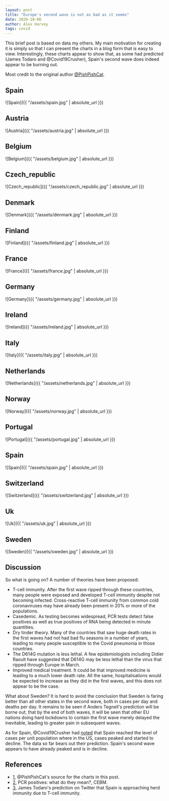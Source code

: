```yaml
---
layout: post
title: "Europe's second wave is not as bad as it seems"
date: 2020-10-06
author: Alex Harvey
tags: covid
---
```


This brief post is based on data my others. My main motivation for creating it is simply so that I can present the charts in a blog form that is easy to view. Interestingly, these charts appear to show that, as some had predicted (James Todaro and @Covid19Crusher), Spain's second wave does indeed appear to be burning out.

Most credit to the original author [@PishPishCat](https://twitter.com/PishPishCat/status/1312486338613051392).

## Spain

![Spain]({{ "/assets/spain.jpg" | absolute_url }})

## Austria

![Austria]({{ "/assets/austria.jpg" | absolute_url }})

## Belgium

![Belgium]({{ "/assets/belgium.jpg" | absolute_url }})

## Czech_republic

![Czech_republic]({{ "/assets/czech_republic.jpg" | absolute_url }})

## Denmark

![Denmark]({{ "/assets/denmark.jpg" | absolute_url }})

## Finland

![Finland]({{ "/assets/finland.jpg" | absolute_url }})

## France

![France]({{ "/assets/france.jpg" | absolute_url }})

## Germany

![Germany]({{ "/assets/germany.jpg" | absolute_url }})

## Ireland

![Ireland]({{ "/assets/ireland.jpg" | absolute_url }})

## Italy

![Italy]({{ "/assets/italy.jpg" | absolute_url }})

## Netherlands

![Netherlands]({{ "/assets/netherlands.jpg" | absolute_url }})

## Norway

![Norway]({{ "/assets/norway.jpg" | absolute_url }})

## Portugal

![Portugal]({{ "/assets/portugal.jpg" | absolute_url }})

## Spain

![Spain]({{ "/assets/spain.jpg" | absolute_url }})

## Switzerland

![Switzerland]({{ "/assets/switzerland.jpg" | absolute_url }})

## Uk

![Uk]({{ "/assets/uk.jpg" | absolute_url }})

## Sweden

![Sweden]({{ "/assets/sweden.jpg" | absolute_url }})

## Discussion

So what is going on? A number of theories have been proposed:

- T-cell immunity. After the first wave ripped through these countries, many people were exposed and developed T-cell immunity despite not becoming infected. Cross-reactive T-cell immunity from common cold coronaviruses may have already been present in 20% or more of the populations.
- Casedemic. As testing becomes widespread, PCR tests detect false positives as well as true positives of RNA being detected in minute quantities.
- Dry tinder theory. Many of the countries that saw huge death rates in the first waves had not had bad flu seasons in a number of years, leading to many people susceptible to the Covid pneumonia in those countries.
- The D614G mutation is less lethal. A few epidemiologists including Didier Raoult have suggested that D614G may be less lethal than the virus that ripped through Europe in March.
- Improved medical treatment. It could be that improved medicine is leading to a much lower death rate. All the same, hospitalisations would be expected to increase as they did in the first waves, and this does not appear to be the case.

What about Sweden? It is hard to avoid the conclusion that Sweden is faring better than all other states in the second wave, both in cases per day and deaths per day. It remains to be seen if Anders Tegnell's prediction will be borne out, that by the end of both waves, it will be seen that other EU nations doing hard lockdowns to contain the first wave merely delayed the inevitable, leading to greater pain in subsequent waves.

As for Spain, @Covid19Crusher had [noted](https://twitter.com/Covid19Crusher/status/1309787854491484160) that Spain reached the level of cases per unit population where in the US, cases peaked and started to decline. The data so far bears out their prediction. Spain's second wave appears to have already peaked and is in decline.

## References

- [1](https://twitter.com/PishPishCat/status/1312486338613051392), @PishPishCat's source for the charts in this post.
- [2](https://www.cebm.net/covid-19/pcr-positives-what-do-they-mean/), PCR positives: what do they mean?, CEBM.
- [3](https://twitter.com/JamesTodaroMD/status/1306627953573363713), James Todaro's prediction on Twitter that Spain is approaching herd immunity due to T-cell immunity.
